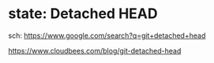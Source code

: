 # state: Detached HEAD
sch: https://www.google.com/search?q=git+detached+head

https://www.cloudbees.com/blog/git-detached-head
